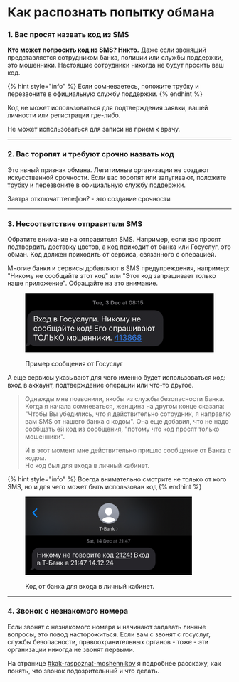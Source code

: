 # Как распознать попытку обмана

### **1. Вас просят назвать код из SMS**

**Кто может попросить код из SMS? Никто.** Даже если звонящий представляется сотрудником банка, полиции или службы поддержки, это мошенники. Настоящие сотрудники никогда не будут просить ваш код.

{% hint style="info" %}
Если сомневаетесь, положите трубку и перезвоните в официальную службу поддержки.
{% endhint %}

Код не может использоваться для подтверждения заявки, вашей личности или регистрации где-либо.&#x20;

Не может использоваться для записи на прием к врачу.&#x20;

***

### **2. Вас торопят и требуют срочно назвать код**

Это явный признак обмана. Легитимные организации не создают искусственной срочности. Если вас торопят или запугивают, положите трубку и перезвоните в официальную службу поддержки.

Завтра отключат телефон? - это создание срочности

***

### **3. Несоответствие отправителя SMS**

Обратите внимание на отправителя SMS. Например, если вас просят подтвердить доставку цветов, а код приходит от банка или Госуслуг, это обман. Код должен приходить от сервиса, связанного с операцией.

Многие банки и сервисы добавляют в SMS предупреждения, например: "Никому не сообщайте этот код" или "Этот код запрашивает только наше приложение". Обращайте на это внимание.&#x20;

<figure><img src="../.gitbook/assets/image (1).png" alt=""><figcaption><p>Пример сообщения от Госуслуг</p></figcaption></figure>

А еще сервисы указывают для чего именно будет использоваться код: вход в аккаунт, подтверждение операции или что-то другое.&#x20;

> Однажды мне позвонили, якобы из службы безопасности Банка. Когда я начала сомневаться, женщина на другом конце сказала: "Чтобы Вы убедились, что я действительно сотрудник, я направлю вам SMS от нашего банка с кодом".  Она еще добавил, что не надо сообщать ей код из сообщения, "потому что код просят только мошенники". &#x20;
>
> И в этот момент мне действительно пришло сообщение от Банка с кодом. \
> Но код был для входа в личный кабинет.&#x20;

{% hint style="info" %}
Всегда внимательно смотрите не только от кого SMS, но и для чего может быть использован код
{% endhint %}

<figure><img src="../.gitbook/assets/AE7471CC-2F9F-4D84-831D-ED684A6BAA93_1_201_a.jpeg" alt="" width="375"><figcaption><p>Код от банка для входа в личный кабинет. </p></figcaption></figure>

***

### **4. Звонок с незнакомого номера**

Если звонят с незнакомого номера и начинают задавать личные вопросы, это повод насторожиться. Если вам с звонят с госуслуг, службы безопасности, правоохранительных органов - тоже - эти организации никогда не звонят первыми.&#x20;

На странице [#kak-raspoznat-moshennikov](../lozhnye-zvonki-ot-pravookhranitelnykh-organov-rodstvennikov-ili-nachalstva/#kak-raspoznat-moshennikov "mention") я подробнее расскажу, как понять, что звонок подозрительный и что делать.&#x20;

